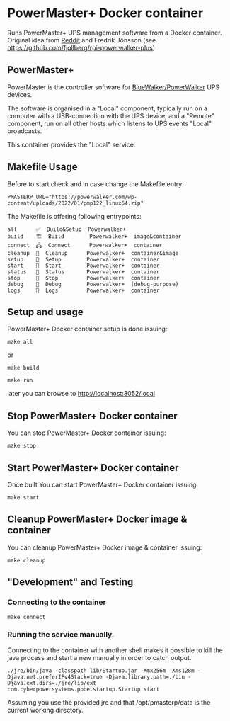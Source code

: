 # PowerMaster+ Docker container

Runs PowerMaster+ UPS management software from a Docker container. 
Original idea from [Reddit](https://www.reddit.com/r/homelab/comments/13pnjnm/powerwalker_ups_powermaster_software_in_docker/) and Fredrik Jönsson (see https://github.com/fjollberg/rpi-powerwalker-plus)


## PowerMaster+

PowerMaster is the controller software for [BlueWalker/PowerWalker](https://powerwalker.com/)
UPS devices.

The software is organised in a "Local" component, typically run on a computer with
a USB-connection with the UPS device, and a "Remote" component, run on all other
hosts which listens to UPS events "Local" broadcasts.

This container provides the "Local" service.

## Makefile Usage

Before to start check and in case change the Makefile entry:

    PMASTERP_URL="https://powerwalker.com/wp-content/uploads/2022/01/pmp122_linux64.zip"

The Makefile is offering following entrypoints:

    all      ✅  Build&Setup  Powerwalker+  
    build    🏗️  Build        Powerwalker+  image&container
    connect  🖧  Connect      Powerwalker+  container
    cleanup  🧹  Cleanup      Powerwalker+  container&image
    setup    🔧  Setup        Powerwalker+  container
    start    🚀  Start        Powerwalker+  container
    status   🔎  Status       Powerwalker+  container
    stop     🛑  Stop         Powerwalker+  container
    debug    🐞  Debug        Powerwalker+  (debug-purpose)
    logs     📜  Logs         Powerwalker+  container

## Setup and usage

PowerMaster+ Docker container setup is done issuing:

```make all```

or

```make build```

```make run```

later you can browse to [http://localhost:3052/local](http://localhost:3052/local)

## Stop PowerMaster+ Docker container

You can stop PowerMaster+ Docker container issuing:

```make stop``` 

## Start PowerMaster+ Docker container

Once built You can start PowerMaster+ Docker container issuing:

```make start``` 

## Cleanup PowerMaster+ Docker image & container

You can cleanup PowerMaster+ Docker image & container issuing:

```make cleanup``` 

## "Development" and Testing

### Connecting to the container

```make connect```

### Running the service manually.

Connecting to the container with another shell makes it possible to kill
the java process and start a new manually in order to catch output.

```./jre/bin/java -classpath lib/Startup.jar -Xmx256m -Xms128m -Djava.net.preferIPv4Stack=true -Djava.library.path=./bin -Djava.ext.dirs=./jre/lib/ext com.cyberpowersystems.ppbe.startup.Startup start```

Assuming you use the provided jre and that /opt/pmasterp/data is the current
working directory.
